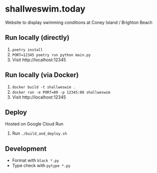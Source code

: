 # shallweswim.today
Website to display swimming conditions at Coney Island / Brighton Beach

## Run locally (directly)
1. `poetry install`
1. `PORT=12345 poetry run python main.py`
1. Visit http://localhost:12345

## Run locally (via Docker)
1. `docker build -t shallweswim .`
1. `docker run -e PORT=80 -p 12345:80 shallweswim`
1. Visit http://localhost:12345

## Deploy

Hosted on Google Cloud Run

1. Run `./build_and_deploy.sh`

## Development

- Format with `black *.py`
- Type check with `pytype *.py`

